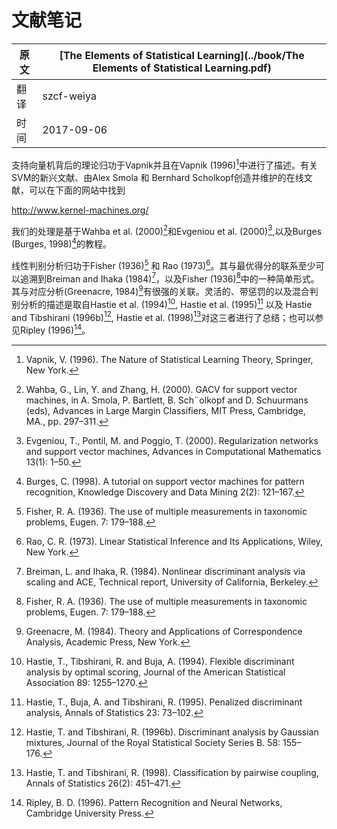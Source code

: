 # 文献笔记

| 原文   | [The Elements of Statistical Learning](../book/The Elements of Statistical Learning.pdf) |
| ---- | ---------------------------------------- |
| 翻译   | szcf-weiya                               |
| 时间   | 2017-09-06                               |

支持向量机背后的理论归功于Vapnik并且在Vapnik (1996)[^1]中进行了描述。有关SVM的新兴文献、由Alex Smola 和 Bernhard Scholkopf创造并维护的在线文献，可以在下面的网站中找到

http://www.kernel-machines.org/

我们的处理是基于Wahba et al. (2000)[^2]和Evgeniou et al. (2000)[^3],以及Burges (Burges, 1998)[^4]的教程。

线性判别分析归功于Fisher (1936)[^5] 和 Rao (1973)[^6]。其与最优得分的联系至少可以追溯到Breiman and Ihaka (1984)[^7]，以及Fisher (1936)[^8]中的一种简单形式。其与对应分析(Greenacre, 1984)[^9]有很强的关联。灵活的、带惩罚的以及混合判别分析的描述是取自Hastie et al. (1994)[^10], Hastie et al. (1995)[^11] 以及 Hastie and Tibshirani (1996b)[^12], Hastie et al. (1998)[^13]对这三者进行了总结；也可以参见Ripley (1996)[^14]。

[^1]: Vapnik, V. (1996). The Nature of Statistical Learning Theory, Springer,
New York.
[^2]: Wahba, G., Lin, Y. and Zhang, H. (2000). GACV for support vector machines, in A. Smola, P. Bartlett, B. Sch¨olkopf and D. Schuurmans (eds), Advances in Large Margin Classifiers, MIT Press, Cambridge, MA., pp. 297–311.
[^3]: Evgeniou, T., Pontil, M. and Poggio, T. (2000). Regularization networks and support vector machines, Advances in Computational Mathematics 13(1): 1–50.
[^4]: Burges, C. (1998). A tutorial on support vector machines for pattern recognition, Knowledge Discovery and Data Mining 2(2): 121–167.
[^5]: Fisher, R. A. (1936). The use of multiple measurements in taxonomic problems, Eugen. 7: 179–188.
[^6]: Rao, C. R. (1973). Linear Statistical Inference and Its Applications, Wiley, New York.
[^7]: Breiman, L. and Ihaka, R. (1984). Nonlinear discriminant analysis via
scaling and ACE, Technical report, University of California, Berkeley.
[^8]: Fisher, R. A. (1936). The use of multiple measurements in taxonomic
problems, Eugen. 7: 179–188.
[^9]: Greenacre, M. (1984). Theory and Applications of Correspondence Analysis, Academic Press, New York.
[^10]: Hastie, T., Tibshirani, R. and Buja, A. (1994). Flexible discriminant analysis by optimal scoring, Journal of the American Statistical Association 89: 1255–1270.
[^11]: Hastie, T., Buja, A. and Tibshirani, R. (1995). Penalized discriminant analysis, Annals of Statistics 23: 73–102.
[^12]: Hastie, T. and Tibshirani, R. (1996b). Discriminant analysis by Gaussian mixtures, Journal of the Royal Statistical Society Series B. 58: 155–176.
[^13]: Hastie, T. and Tibshirani, R. (1998). Classification by pairwise coupling, Annals of Statistics 26(2): 451–471.
[^14]: Ripley, B. D. (1996). Pattern Recognition and Neural Networks, Cambridge University Press.
